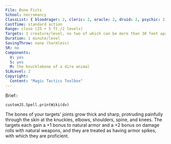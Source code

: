 ```yaml
---
File: Bone Fists
School: necromancy
ClassList: { bloodrager: 2, cleric: 2, oracle: 2, druid: 2, psychic: 2, shaman: 2, sorcerer: 2, wizard: 2, witch: 2 }
CastTime: standard action
Range: close (25 + 5 ft./2 levels)
Targets: 1 creature/level, no two of which can be more than 30 feet apart
Duration: 1 minute/level
SavingThrow: none (harmless)
SR: no
Components:
  V: yes
  S: yes
  M: the knucklebone of a dire animal
SLALevel: 2
Copyright:
  Content: "Magic Tactics Toolbox"
---
```

Brief:: 

```dataviewjs
customJS.Spell.printWiki(dv)
```

The bones of your targets' joints grow thick and sharp, protruding painfully through the skin at the knuckles, elbows, shoulders, spine, and knees. The targets each gain a +1 bonus to natural armor and a +2 bonus on damage rolls with natural weapons, and they are treated as having armor spikes, with which they are proficient.
